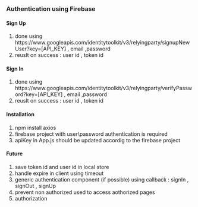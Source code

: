 <h3>Authentication using Firebase</h3>


<h4>Sign Up</h4>
<ol>
  <li>done using https://www.googleapis.com/identitytoolkit/v3/relyingparty/signupNewUser?key=[API_KEY] , email ,password</li>
  <li>reuslt on success : user id , token id</li>
</ol>

<h4>Sign In</h4>
<ol>
  <li>done using https://www.googleapis.com/identitytoolkit/v3/relyingparty/verifyPassword?key=[API_KEY] , email ,password</li>
  <li>reuslt on success : user id , token id</li>
</ol>



<h4>Installation</h4>
<ol>
  <li>npm install axios</li>
  <li>firebase project with user\password authentication is required</li>
  <li>apiKey in App.js should be updated accordig to the firebase project</li>
</ol>


<h4>Future</h4>
<ol>
  <li>save token id and user id in local store</li>
  <li>handle expire in client using timeout</li>
  <li>generic authentication component (if possible) using callback : signIn , signOut , signUp </li>
  <li>prevent non authorized used to access aothorized pages </li>
  <li>authorization</li>
</ol>
